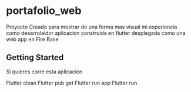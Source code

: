 # portafolio_web

Proyecto Creado para mostrar de una forma mas visual mi experiencia como desarrolaldor
aplicacion construida en flutter desplegada como una web app en Fire Base

## Getting Started

Si quieres corre esta aplicacion 

Flutter clean
Flutter pub get
Flutter run app 
Flutter run 


